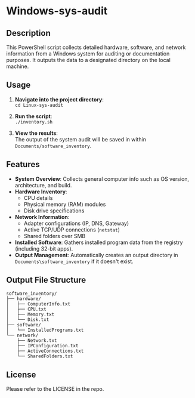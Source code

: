 # Windows-sys-audit

## Description

This PowerShell script collects detailed hardware, software, and network information from a Windows system for auditing or documentation purposes. It outputs the data to a designated directory on the local machine.

## Usage

1. **Navigate into the project directory**:  
   `cd Linux-sys-audit`

2. **Run the script**:  
   `./inventory.sh`

3. **View the results**:  
   The output of the system audit will be saved in within `Documents/software_inventory`.

## Features

- **System Overview**: Collects general computer info such as OS version, architecture, and build.
- **Hardware Inventory**:
  - CPU details
  - Physical memory (RAM) modules
  - Disk drive specifications
- **Network Information**:
  - Adapter configurations (IP, DNS, Gateway)
  - Active TCP/UDP connections (`netstat`)
  - Shared folders over SMB
- **Installed Software**: Gathers installed program data from the registry (including 32-bit apps).
- **Output Management**: Automatically creates an output directory in `Documents\software_inventory` if it doesn't exist.

## Output File Structure
```
software_inventory/
├── hardware/
│   ├── ComputerInfo.txt
│   ├── CPU.txt
│   ├── Memory.txt
│   └── Disk.txt
├── software/
│   └── InstalledPrograms.txt
└── network/
    ├── Network.txt
    ├── IPConfiguration.txt
    ├── ActiveConnections.txt
    └── SharedFolders.txt
```
## License 

Please refer to the LICENSE in the repo.